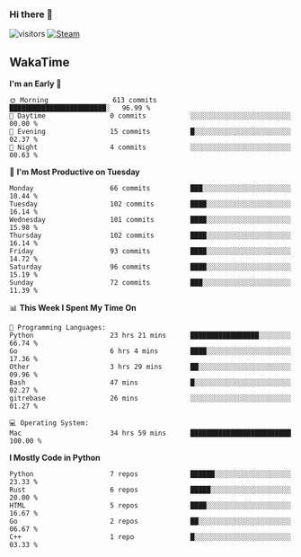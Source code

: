### Hi there 👋

![visitors](https://visitor-badge.glitch.me/badge?page_id=zhourunlai)
[![Steam](https://img.shields.io/badge/dynamic/json?url=https%3A%2F%2Fapi.swo.moe%2Fstats%2Fsteamgames%2F76561198285156854&query=count&color=0b1a37&label=Steam&labelColor=134375&logo=steam&suffix=+games&cacheSeconds=3600)](http://steamcommunity.com/profiles/76561198285156854)

## WakaTime
<!--START_SECTION:waka-->
**I'm an Early 🐤** 

```text
🌞 Morning                613 commits         ████████████████████████░   96.99 % 
🌆 Daytime                0 commits           ░░░░░░░░░░░░░░░░░░░░░░░░░   00.00 % 
🌃 Evening                15 commits          █░░░░░░░░░░░░░░░░░░░░░░░░   02.37 % 
🌙 Night                  4 commits           ░░░░░░░░░░░░░░░░░░░░░░░░░   00.63 % 
```
📅 **I'm Most Productive on Tuesday** 

```text
Monday                   66 commits          ███░░░░░░░░░░░░░░░░░░░░░░   10.44 % 
Tuesday                  102 commits         ████░░░░░░░░░░░░░░░░░░░░░   16.14 % 
Wednesday                101 commits         ████░░░░░░░░░░░░░░░░░░░░░   15.98 % 
Thursday                 102 commits         ████░░░░░░░░░░░░░░░░░░░░░   16.14 % 
Friday                   93 commits          ████░░░░░░░░░░░░░░░░░░░░░   14.72 % 
Saturday                 96 commits          ████░░░░░░░░░░░░░░░░░░░░░   15.19 % 
Sunday                   72 commits          ███░░░░░░░░░░░░░░░░░░░░░░   11.39 % 
```


📊 **This Week I Spent My Time On** 

```text
💬 Programming Languages: 
Python                   23 hrs 21 mins      █████████████████░░░░░░░░   66.74 % 
Go                       6 hrs 4 mins        ████░░░░░░░░░░░░░░░░░░░░░   17.36 % 
Other                    3 hrs 29 mins       ██░░░░░░░░░░░░░░░░░░░░░░░   09.96 % 
Bash                     47 mins             █░░░░░░░░░░░░░░░░░░░░░░░░   02.27 % 
gitrebase                26 mins             ░░░░░░░░░░░░░░░░░░░░░░░░░   01.27 % 

💻 Operating System: 
Mac                      34 hrs 59 mins      █████████████████████████   100.00 % 
```

**I Mostly Code in Python** 

```text
Python                   7 repos             ██████░░░░░░░░░░░░░░░░░░░   23.33 % 
Rust                     6 repos             █████░░░░░░░░░░░░░░░░░░░░   20.00 % 
HTML                     5 repos             ████░░░░░░░░░░░░░░░░░░░░░   16.67 % 
Go                       2 repos             ██░░░░░░░░░░░░░░░░░░░░░░░   06.67 % 
C++                      1 repo              █░░░░░░░░░░░░░░░░░░░░░░░░   03.33 % 
```




<!--END_SECTION:waka-->
